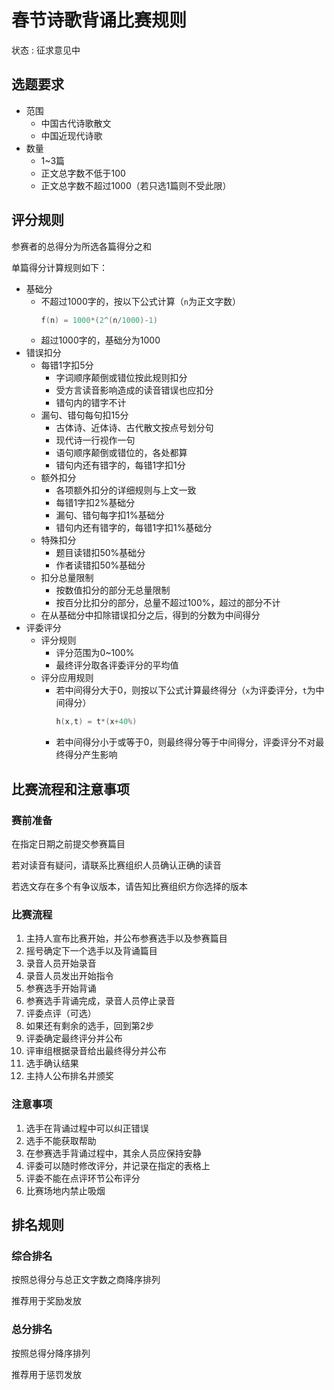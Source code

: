 # 春节诗歌背诵比赛规则

状态 : 征求意见中

## 选题要求

- 范围
  - 中国古代诗歌散文
  - 中国近现代诗歌
- 数量
  - 1~3篇
  - 正文总字数不低于100
  - 正文总字数不超过1000（若只选1篇则不受此限）

## 评分规则

参赛者的总得分为所选各篇得分之和

单篇得分计算规则如下：

- 基础分
  - 不超过1000字的，按以下公式计算（`n`为正文字数）
    ```c
    f(n) = 1000*(2^(n/1000)-1)
    ```
  - 超过1000字的，基础分为1000
- 错误扣分
  - 每错1字扣5分
    - 字词顺序颠倒或错位按此规则扣分
    - 受方言读音影响造成的读音错误也应扣分
    - 错句内的错字不计
  - 漏句、错句每句扣15分
    - 古体诗、近体诗、古代散文按点号划分句
    - 现代诗一行视作一句
    - 语句顺序颠倒或错位的，各处都算
    - 错句内还有错字的，每错1字扣1分
  - 额外扣分
    - 各项额外扣分的详细规则与上文一致
    - 每错1字扣2%基础分
    - 漏句、错句每字扣1%基础分
    - 错句内还有错字的，每错1字扣1%基础分
  - 特殊扣分
    - 题目读错扣50%基础分
    - 作者读错扣50%基础分
  - 扣分总量限制
    - 按数值扣分的部分无总量限制
    - 按百分比扣分的部分，总量不超过100%，超过的部分不计
  - 在从基础分中扣除错误扣分之后，得到的分数为中间得分
- 评委评分
  - 评分规则
    - 评分范围为0~100%
    - 最终评分取各评委评分的平均值
  - 评分应用规则
    - 若中间得分大于0，则按以下公式计算最终得分（`x`为评委评分，`t`为中间得分）
      ```c
      h(x,t) = t*(x+40%)
      ```
    - 若中间得分小于或等于0，则最终得分等于中间得分，评委评分不对最终得分产生影响

## 比赛流程和注意事项

### 赛前准备

在指定日期之前提交参赛篇目

若对读音有疑问，请联系比赛组织人员确认正确的读音

若选文存在多个有争议版本，请告知比赛组织方你选择的版本

### 比赛流程

1. 主持人宣布比赛开始，并公布参赛选手以及参赛篇目
2. 摇号确定下一个选手以及背诵篇目
3. 录音人员开始录音
4. 录音人员发出开始指令
5. 参赛选手开始背诵
6. 参赛选手背诵完成，录音人员停止录音
7. 评委点评（可选）
8. 如果还有剩余的选手，回到第2步
9. 评委确定最终评分并公布
10. 评审组根据录音给出最终得分并公布
11. 选手确认结果
12. 主持人公布排名并颁奖

### 注意事项

1. 选手在背诵过程中可以纠正错误
2. 选手不能获取帮助
3. 在参赛选手背诵过程中，其余人员应保持安静
4. 评委可以随时修改评分，并记录在指定的表格上
5. 评委不能在点评环节公布评分
6. 比赛场地内禁止吸烟

## 排名规则

### 综合排名

按照总得分与总正文字数之商降序排列

推荐用于奖励发放

### 总分排名

按照总得分降序排列

推荐用于惩罚发放
